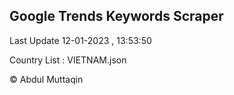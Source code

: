 

## Google Trends Keywords Scraper 
 
Last Update 12-01-2023 , 13:53:50

Country List :
VIETNAM.json



© Abdul Muttaqin 

